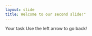 ```yaml
---
layout: slide
title: Welcome to our second slide!"
---
```

Your task
Use the left arrow to go back!
